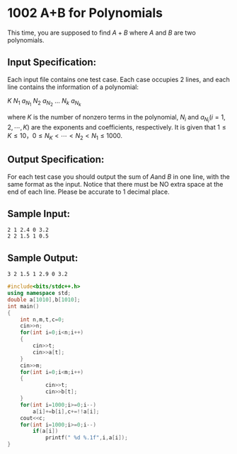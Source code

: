 # 1002 A+B for Polynomials

This time, you are supposed to find $A+B$ where $A$ and $B$ are two polynomials.

## Input Specification:

Each input file contains one test case. Each case occupies 2 lines, and each line contains the information of a polynomial:

 $K\ N_1\ a_{N_1}\ N_2\ a_{N_2}\ ...\ N_k\ a_{N_k}$

where *K* is the number of nonzero terms in the polynomial, $N_i$ and $a_{N_i}(i=1,2,⋯,K)$ are the exponents and coefficients, respectively. It is given that $1≤K≤10，0≤N_K<⋯<N_2<N_1≤1000$.

## Output Specification:

For each test case you should output the sum of $A$and $B$ in one line, with the same format as the input. Notice that there must be NO extra space at the end of each line. Please be accurate to 1 decimal place.

## Sample Input:

```
2 1 2.4 0 3.2
2 2 1.5 1 0.5
```

## Sample Output:

```
3 2 1.5 1 2.9 0 3.2
```

```cpp
#include<bits/stdc++.h>
using namespace std;
double a[1010],b[1010];
int main()
{
    int n,m,t,c=0;
    cin>>n;
  	for(int i=0;i<n;i++)
    {
      	cin>>t;
      	cin>>a[t];
    }
    cin>>m;
  	for(int i=0;i<m;i++)
    {
      		cin>>t;
      		cin>>b[t];
    }
    for(int i=1000;i>=0;i--)
      	a[i]+=b[i],c+=!!a[i];
    cout<<c;
  	for(int i=1000;i>=0;i--)
      	if(a[i])
          	printf(" %d %.1f",i,a[i]);
}
```

